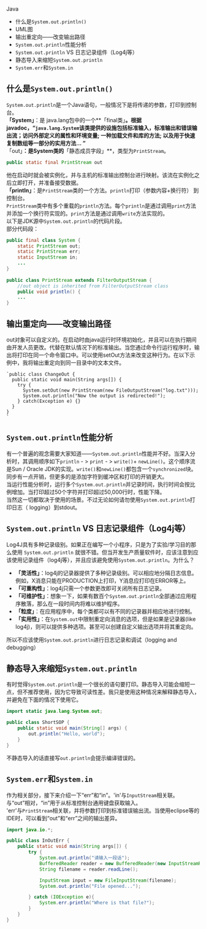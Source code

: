 Java

- 什么是`System.out.println()`
- UML图
- 输出重定向——改变输出路径
- `System.out.println`性能分析
- `System.out.println` VS 日志记录组件（Log4j等）
- 静态导入来缩短`System.out.println`
- `System.err`和`System.in`
<a name="WwJIo"></a>
## 什么是`System.out.println()`
`System.out.println`是一个Java语句，一般情况下是将传递的参数，打印到控制台。<br />**「System」**：是 java.lang包中的一个**「final类」**。根据javadoc，“`java.lang.System`该类提供的设施包括标准输入，标准输出和错误输出流；访问外部定义的属性和环境变量; 一种加载文件和库的方法; 以及用于快速复制数组等一部分的实用方法... ”<br />**「out」**：是System类的**「静态成员字段」**，类型为`PrintStream`。
```java
public static final PrintStream out
```
他在启动时就会被实例化，并与主机的标准输出控制台进行映射。该流在实例化之后立即打开，并准备接受数据。<br />**「println」**：是`PrintStream`类的一个方法。`println`打印（参数内容+换行符） 到控制台。<br />`PrintStream`类中有多个重载的`println`方法。每个`println`是通过调用`print`方法并添加一个换行符实现的。`print`方法是通过调用`write`方法实现的。<br />以下是JDK源中`System.out.println`的代码片段。<br />部分代码段：
```java
public final class System {  
    static PrintStream out;  
    static PrintStream err;  
    static InputStream in;  
    ...  
}  
  
public class PrintStream extends FilterOutputStream {  
    //out object is inherited from FilterOutputStream class  
    public void println() {  
    ...  
}
```
<a name="eN3Ye"></a>
## 输出重定向——改变输出路径
out对象可以自定义的。在启动时由java运行时环境初始化，并且可以在执行期间由开发人员更改。代替在默认情况下的标准输出。当您通过命令行运行程序时，输出将打印在同一个命令窗口中。可以使用setOut方法来改变这种行为。在以下示例中，我将输出重定向到同一目录中的文本文件。
```
`public class ChangeOut {  
  public static void main(String args[]) {  
    try {  
      System.setOut(new PrintStream(new FileOutputStream("log.txt")));  
      System.out.println("Now the output is redirected!");  
    } catch(Exception e) {}  
  }  
}  
`
```
<a name="LMtl4"></a>
## `System.out.println`性能分析
有一个普遍的观念需要大家知道——`System.out.println`性能并不好。当深入分析时，其调用顺序如下`println` - > `print` - > `write()`+ `newLine()`。这个顺序流是Sun / Oracle JDK的实现。`write()`和`newLine()`都包含一个`synchronized`块。同步有一点开销，但更多的是添加字符到缓冲区和打印的开销更大。<br />当运行性能分析时，运行多个`System.out.println`并记录时间，执行时间会按比例增加。当打印超过50个字符并打印超过50,000行时，性能下降。<br />当然这一切都取决于使用的场景。不过无论如何请勿使用`System.out.println`打印日志（ logging）到stdout。
<a name="SsKhw"></a>
## `System.out.println` VS 日志记录组件（Log4j等）
Log4J具有多种记录级别。如果正在编写一个小程序，只是为了实验/学习目的那么使用 `System.out.println` 就很不错。但当开发生产质量软件时，应该注意到应该使用记录组件（log4j等），并且应该避免使用`System.out.println`。为什么？

- **「灵活性」**：log4j的记录器提供了多种记录级别。可以相应地分隔日志信息。例如，X消息只能在PRODUCTION上打印，Y消息应打印在ERROR等上。
- **「可重构性」**：log4j只需一个参数更改即可关闭所有日志记录。
- **「可维护性」**：想象一下，如果有数百个`System.out.println`全部通过应用程序散落，那么在一段时间内将难以维护程序。
- **「粒度」**：在应用程序中，每个类都可以有不同的记录器并相应地进行控制。
- **「实用性」**：在`System.out`中限制重定向消息的选项，但是如果是记录器(like log4j)，则可以提供多种选项。甚至可以创建自定义输出选项并将其重定向。

所以不应该使用`System.out.println`进行日志记录和调试（logging and debugging）
<a name="YoQb0"></a>
## 静态导入来缩短`System.out.println`
有时觉得`System.out.println`是一个很长的语句要打印。静态导入可能会缩短一点，但不推荐使用，因为它导致可读性差。我只是使用这种情况来解释静态导入，并避免在下面的情况下使用它。
```java
import static java.lang.System.out;  

public class ShortSOP {  
    public static void main(String[] args) {  
        out.println("Hello, world");  
    }  
}  
```
不静态导入的话直接写`out.println`会提示编译错误的。
<a name="V6IHQ"></a>
## `System.err`和`System.in`
作为相关部分，接下来介绍一下“err”和“in”。'in'与`InputStream`相关联。与“out”相对，“in”用于从标准控制台通用键盘获取输入。<br />'err'与`PrintStream`相关联，并将参数打印到标准错误输出流。当使用eclipse等的IDE时，可以看到“out”和“err”之间的输出差异。
```java
import java.io.*;  

public class InOutErr {  
    public static void main(String args[]) {  
        try {  
            System.out.println("请输入一段话");  
            BufferedReader reader = new BufferedReader(new InputStreamReader(System.in ));  
            String filename = reader.readLine();  

            InputStream input = new FileInputStream(filename);  
            System.out.println("File opened...");  

        } catch (IOException e){  
            System.err.println("Where is that file?");  
        }  
    }  
}
```
